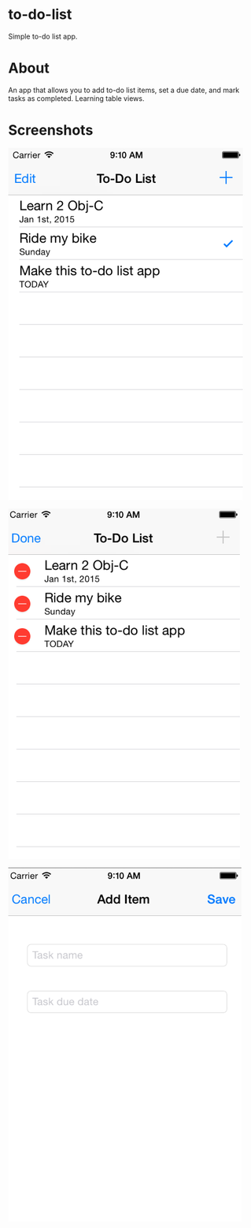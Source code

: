 to-do-list
==========
Simple to-do list app.

About
==========
An app that allows you to add to-do list items, set a due date, and mark tasks as completed. Learning table views. 

Screenshots
==========
![](Screenshots/HomeScreen.png)

![](Screenshots/HomeScreenEditing.png)

![](Screenshots/AddItem.png)
